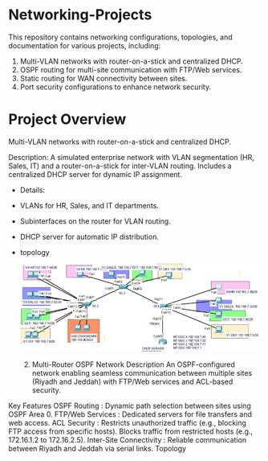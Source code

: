 # Networking-Projects
This repository contains networking configurations, topologies, and documentation for various projects, including:

1. Multi-VLAN networks with router-on-a-stick and centralized DHCP.  
2. OSPF routing for multi-site communication with FTP/Web services.  
3. Static routing for WAN connectivity between sites.  
4. Port security configurations to enhance network security.

# Project Overview
Multi-VLAN networks with router-on-a-stick and centralized DHCP.

Description: A simulated enterprise network with VLAN segmentation (HR, Sales, IT) and a router-on-a-stick for inter-VLAN routing. Includes a centralized DHCP server for dynamic IP assignment. 
- Details:
- VLANs for HR, Sales, and IT departments.
- Subinterfaces on the router for VLAN routing.
- DHCP server for automatic IP distribution.
- topology
  
  ![Network Topology Diagram](image.png)

  2. Multi-Router OSPF Network
Description
An OSPF-configured network enabling seamless communication between multiple sites (Riyadh and Jeddah) with FTP/Web services and ACL-based security.

Key Features
OSPF Routing : Dynamic path selection between sites using OSPF Area 0.
FTP/Web Services : Dedicated servers for file transfers and web access.
ACL Security :
Restricts unauthorized traffic (e.g., blocking FTP access from specific hosts).
Blocks traffic from restricted hosts (e.g., 172.16.1.2 to 172.16.2.5).
Inter-Site Connectivity : Reliable communication between Riyadh and Jeddah via serial links.
Topology
